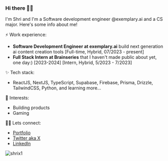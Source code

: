 ### Hi there 👋🏽
I'm Shri and I'm a Software development engineer @exemplary.ai and a CS major. Here's some info about me!

⚡ Work experience:
- **Software Development Engineer at exemplary.ai** build next generation ai content creation tools [Full-time, Hybrid, 07/2023 - present]
- **Full Stack Intern at Brainseries** that I haven't made public about yet, one day:) [2023-2024] [Intern, Hybrid, 5/2023 - 7/2023] 

✨ Tech stack:
- ReactJS, NextJS, TypeScript, Supabase, Firebase, Prisma, Drizzle, TailwindCSS, Python, and learning more...

🌱 Interests:
- Building products
- Gaming

🤙🏽 Lets connect:
- [Portfolio](https://shrix1.vercel.app/)
- [Twitter aka X](https://x.com/shriprasanna007)
- [LinkedIn](https://www.linkedin.com/feed/)

<p > <img src="https://komarev.com/ghpvc/?username=shrix1&label=Profile%20views&color=0e75b6&style=flat" alt="shrix1" /> </p>
